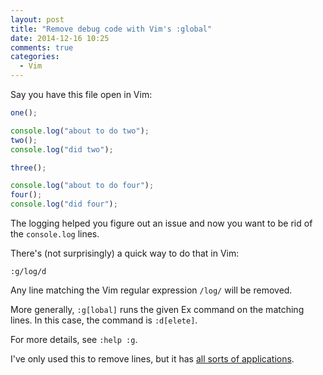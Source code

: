 ```yaml
---
layout: post
title: "Remove debug code with Vim's :global"
date: 2014-12-16 10:25
comments: true
categories:
  - Vim
---
```


Say you have this file open in Vim:

``` javascript example.js
one();

console.log("about to do two");
two();
console.log("did two");

three();

console.log("about to do four");
four();
console.log("did four");
```

The logging helped you figure out an issue and now you want to be rid of the `console.log` lines.

There's (not surprisingly) a quick way to do that in Vim:

``` linenos:false
:g/log/d
```

Any line matching the Vim regular expression `/log/` will be removed.

More generally, `:g[lobal]` runs the given Ex command on the matching lines. In this case, the command is `:d[elete]`.

For more details, see `:help :g`.

I've only used this to remove lines, but it has [all sorts of applications](http://vim.wikia.com/wiki/Power_of_g).

